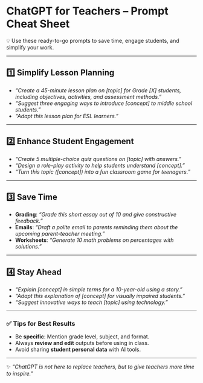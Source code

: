 # **ChatGPT for Teachers – Prompt Cheat Sheet**

💡 Use these ready-to-go prompts to save time, engage students, and simplify your work.

---

## **1️⃣ Simplify Lesson Planning**

* *“Create a 45-minute lesson plan on \[topic] for Grade \[X] students, including objectives, activities, and assessment methods.”*
* *“Suggest three engaging ways to introduce \[concept] to middle school students.”*
* *“Adapt this lesson plan for ESL learners.”*

---

## **2️⃣ Enhance Student Engagement**

* *“Create 5 multiple-choice quiz questions on \[topic] with answers.”*
* *“Design a role-play activity to help students understand \[concept].”*
* *“Turn this topic (\[concept]) into a fun classroom game for teenagers.”*

---

## **3️⃣ Save Time**

* **Grading**: *“Grade this short essay out of 10 and give constructive feedback.”*
* **Emails**: *“Draft a polite email to parents reminding them about the upcoming parent-teacher meeting.”*
* **Worksheets**: *“Generate 10 math problems on percentages with solutions.”*

---

## **4️⃣ Stay Ahead**

* *“Explain \[concept] in simple terms for a 10-year-old using a story.”*
* *“Adapt this explanation of \[concept] for visually impaired students.”*
* *“Suggest innovative ways to teach \[topic] using technology.”*

---

### ✅ Tips for Best Results

* Be **specific**: Mention grade level, subject, and format.
* Always **review and edit** outputs before using in class.
* Avoid sharing **student personal data** with AI tools.

---

✨ *“ChatGPT is not here to replace teachers, but to give teachers more time to inspire.”*